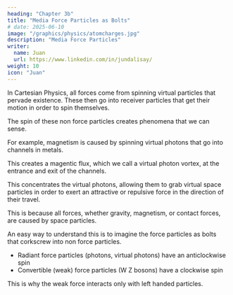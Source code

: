 ```yaml
---
heading: "Chapter 3b"
title: "Media Force Particles as Bolts"
# date: 2025-06-10
image: "/graphics/physics/atomcharges.jpg"
description: "Media Force Particles"
writer:
  name: Juan
  url: https://www.linkedin.com/in/jundalisay/
weight: 10
icon: "Juan"
---
```



In Cartesian Physics, all forces come from spinning virtual particles that pervade existence. These then go into receiver particles that get their motion in order to spin themselves. 

The spin of these non force particles creates phenomena that we can sense. 

For example, magnetism is caused by spinning virtual photons that go into channels in metals. 

This creates a magentic flux, which we call a virtual photon vortex, at the entrance and exit of the channels.  

This concentrates the virtual photons, allowing them to grab virtual space particles in order to exert an attractive or repulsive force in the direction of their travel. 

This is because all forces, whether gravity, magnetism, or contact forces, are caused by space particles. 

An easy way to understand this is to imagine the force particles as bolts that corkscrew into non force particles.

- Radiant force particles (photons, virtual photons) have an anticlockwise spin
- Convertible (weak) force particles (W Z bosons) have a clockwise spin

This is why the weak force interacts only with left handed particles.

  